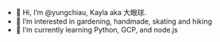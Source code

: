 - 👋 Hi, I’m @yungchiau, Kayla aka 大眼球.
- 👀 I’m interested in gardening, handmade, skating and hiking
- 🌱 I’m currently learning Python, GCP, and node.js

<!---
yungchiau/yungchiau is a ✨ special ✨ repository because its `README.md` (this file) appears on your GitHub profile.
You can click the Preview link to take a look at your changes.
--->
